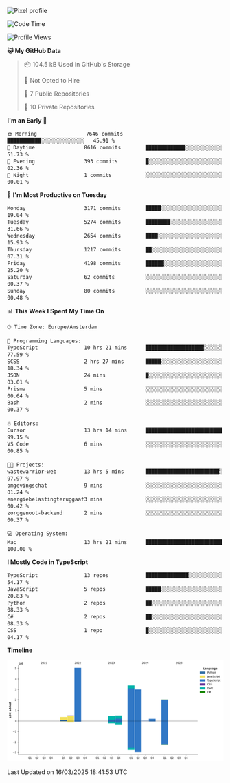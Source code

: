 ![Pixel profile](https://pixel-profile.vercel.app/api/github-stats?username=Atchferox&screen_effect=true&theme=rainbow
)


<!--START_SECTION:waka-->
![Code Time](http://img.shields.io/badge/Code%20Time-587%20hrs%2014%20mins-blue)

![Profile Views](http://img.shields.io/badge/Profile%20Views-0-blue)

**🐱 My GitHub Data** 

> 📦 104.5 kB Used in GitHub's Storage 
 > 
> 🚫 Not Opted to Hire
 > 
> 📜 7 Public Repositories 
 > 
> 🔑 10 Private Repositories 
 > 
**I'm an Early 🐤** 

```text
🌞 Morning                7646 commits        ███████████░░░░░░░░░░░░░░   45.91 % 
🌆 Daytime                8616 commits        █████████████░░░░░░░░░░░░   51.73 % 
🌃 Evening                393 commits         █░░░░░░░░░░░░░░░░░░░░░░░░   02.36 % 
🌙 Night                  1 commits           ░░░░░░░░░░░░░░░░░░░░░░░░░   00.01 % 
```
📅 **I'm Most Productive on Tuesday** 

```text
Monday                   3171 commits        █████░░░░░░░░░░░░░░░░░░░░   19.04 % 
Tuesday                  5274 commits        ████████░░░░░░░░░░░░░░░░░   31.66 % 
Wednesday                2654 commits        ████░░░░░░░░░░░░░░░░░░░░░   15.93 % 
Thursday                 1217 commits        ██░░░░░░░░░░░░░░░░░░░░░░░   07.31 % 
Friday                   4198 commits        ██████░░░░░░░░░░░░░░░░░░░   25.20 % 
Saturday                 62 commits          ░░░░░░░░░░░░░░░░░░░░░░░░░   00.37 % 
Sunday                   80 commits          ░░░░░░░░░░░░░░░░░░░░░░░░░   00.48 % 
```


📊 **This Week I Spent My Time On** 

```text
🕑︎ Time Zone: Europe/Amsterdam

💬 Programming Languages: 
TypeScript               10 hrs 21 mins      ███████████████████░░░░░░   77.59 % 
SCSS                     2 hrs 27 mins       █████░░░░░░░░░░░░░░░░░░░░   18.34 % 
JSON                     24 mins             █░░░░░░░░░░░░░░░░░░░░░░░░   03.01 % 
Prisma                   5 mins              ░░░░░░░░░░░░░░░░░░░░░░░░░   00.64 % 
Bash                     2 mins              ░░░░░░░░░░░░░░░░░░░░░░░░░   00.37 % 

🔥 Editors: 
Cursor                   13 hrs 14 mins      █████████████████████████   99.15 % 
VS Code                  6 mins              ░░░░░░░░░░░░░░░░░░░░░░░░░   00.85 % 

🐱‍💻 Projects: 
wastewarrior-web         13 hrs 5 mins       ████████████████████████░   97.97 % 
omgevingschat            9 mins              ░░░░░░░░░░░░░░░░░░░░░░░░░   01.24 % 
energiebelastingteruggaaf3 mins              ░░░░░░░░░░░░░░░░░░░░░░░░░   00.42 % 
zorggenoot-backend       2 mins              ░░░░░░░░░░░░░░░░░░░░░░░░░   00.37 % 

💻 Operating System: 
Mac                      13 hrs 21 mins      █████████████████████████   100.00 % 
```

**I Mostly Code in TypeScript** 

```text
TypeScript               13 repos            ██████████████░░░░░░░░░░░   54.17 % 
JavaScript               5 repos             █████░░░░░░░░░░░░░░░░░░░░   20.83 % 
Python                   2 repos             ██░░░░░░░░░░░░░░░░░░░░░░░   08.33 % 
C#                       2 repos             ██░░░░░░░░░░░░░░░░░░░░░░░   08.33 % 
CSS                      1 repo              █░░░░░░░░░░░░░░░░░░░░░░░░   04.17 % 
```



**Timeline**

![Lines of Code chart](https://raw.githubusercontent.com/Atchferox/Atchferox/main/assets/bar_graph.png)


 Last Updated on 16/03/2025 18:41:53 UTC
<!--END_SECTION:waka-->
